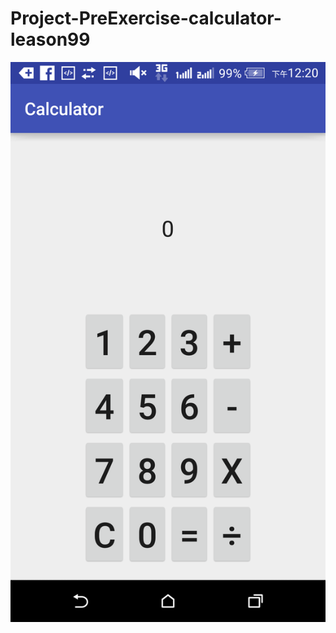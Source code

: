 # Project-PreExercise-calculator-leason99

![img](https://github.com/TTPLP/Project-PreExercise-calculator-leason99/blob/master/pic/Screenshot_2016-02-12-12-21-00.png)
